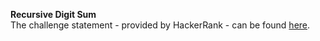 **Recursive Digit Sum**
<br>
The challenge statement - provided by HackerRank -  can be found [here](https://www.hackerrank.com/challenges/one-month-preparation-kit-recursive-digit-sum/problem).